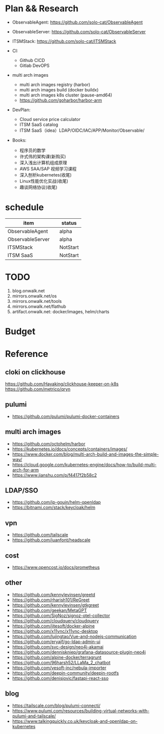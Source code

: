 # Plan && Research

* ObservableAgent: https://github.com/solo-cat/ObservableAgent
* ObservableServer: https://github.com/solo-cat/ObservableServer
* ITSMStack: https://github.com/solo-cat/ITSMStack

* CI:
  - Github CICD
  - Gitlab DevOPS

* multi arch images
  - multi arch images registry (harbor)
  - multi arch images build (docker buildx)
  - multi arch images k8s cluster (pause-amd64)
  - https://github.com/goharbor/harbor-arm


* DevPlan:
  - Cloud service price calculator
  - ITSM SaaS catalog
  - ITSM SaaS（idea）LDAP/OIDC/IAC/APP/Monitor/Observable/
 
* Books:
  - 程序员的数学
  - 许式伟的架构课(新购买)
  - 深入浅出计算机组成原理
  - AWS SAA/SAP 视频学习课程
  - 深入刨析kubernetes(收尾)
  - Linux性能优化实战(收尾)
  - 趣谈网络协议(收尾)

# schedule

|        item     |          |   status   |
|-----------------|----------| ---------- |
| ObservableAgent |          |   alpha    |
| ObservableServer|          |   alpha    |
| ITSMStack       |          |   NotStart |
| ITSM SaaS       |          |   NotStart |

# TODO

1. blog.onwalk.net
1. mirrors.onwalk.net/os
1. mirrors.onwalk.net/tools
1. mirrors.onwalk.net/flathub
2. artifact.onwalk.net: docker/images,  helm/charts

# Budget

# Reference

## cloki on clickhouse

https://github.com/Hayaking/clickhouse-keeper-on-k8s
https://github.com/metrico/qryn

## pulumi
* https://github.com/pulumi/pulumi-docker-containers

## multi arch images

* https://github.com/octohelm/harbor
* https://kubernetes.io/docs/concepts/containers/images/
* https://www.docker.com/blog/multi-arch-build-and-images-the-simple-way/
* https://cloud.google.com/kubernetes-engine/docs/how-to/build-multi-arch-for-arm
* https://www.jianshu.com/p/f4417f2b58c2

## LDAP/SSO

* https://github.com/jp-gouin/helm-openldap
* https://bitnami.com/stack/keycloak/helm

## vpn

* https://github.com/tailscale
* https://github.com/juanfont/headscale

## cost

* https://www.opencost.io/docs/prometheus

## other

* https://github.com/kennylevinsen/greetd
* https://github.com/rharish101/ReGreet
* https://github.com/kennylevinsen/gtkgreet
* https://github.com/geekan/MetaGPT
* https://github.com/SigNoz/signoz-otel-collector
* https://github.com/cloudquery/cloudquery
* https://github.com/jitesoft/docker-alpine
* https://github.com/x11vnc/x11vnc-desktop
* https://github.com/lujingtao/Vue-and-nodejs-communication
* https://github.com/eryajf/go-ldap-admin-ui
* https://github.com/svc-design/neo4j-akamai
* https://github.com/denniskniep/grafana-datasource-plugin-neo4j
* https://github.com/alpine-docker/terragrunt
* https://github.com/96harsh52/LLaMa_2_chatbot
* https://github.com/vesoft-inc/nebula-importer
* https://github.com/deepin-community/deepin-rootfs
* https://github.com/denisjovic/fastapi-react-sso

## blog

* https://tailscale.com/blog/pulumi-connecti/
* https://www.pulumi.com/resources/building-virtual-networks-with-pulumi-and-tailscale/
* https://www.talkingquickly.co.uk/keycloak-and-openldap-on-kubernetes
